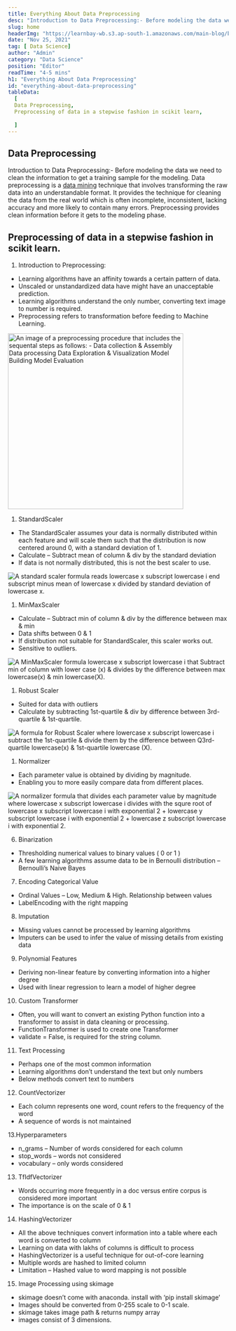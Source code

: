 ```yaml
---
title: Everything About Data Preprocessing
desc: "Introduction to Data Preprocessing:- Before modeling the data we need to clean the information to get a training sample for the modeling. Data preprocessing is a data mining technique that involves transforming the raw data into an understandable format"
slug: home
headerImg: "https://learnbay-wb.s3.ap-south-1.amazonaws.com/main-blog/blog/databack.jpg"
date: "Nov 25, 2021"
tag: [ Data Science]
author: "Admin"
category: "Data Science"
position: "Editor"
readTime: "4-5 mins"
h1: "Everything About Data Preprocessing"
id: "everything-about-data-preprocessing"
tableData:
  [
  Data Preprocessing,
  Preprocessing of data in a stepwise fashion in scikit learn,
    
  ]
---
```



## Data Preprocessing

Introduction to Data Preprocessing:- Before modeling the data we need to clean the information to get a training sample for the modeling. Data preprocessing is a <a href="https://www.ibm.com/cloud/learn/data-mining" target="_blank" rel="nofollow">data mining</a>
 technique that involves transforming the raw data into an understandable format. It provides the technique for cleaning the data from the real world which is often incomplete, inconsistent, lacking accuracy and more likely to contain many errors. Preprocessing provides clean information before it gets to the modeling phase.


## Preprocessing of data in a stepwise fashion in scikit learn.

1. Introduction to Preprocessing:



* Learning algorithms have an affinity towards a certain pattern of data.
* Unscaled or unstandardized data have might have an unacceptable prediction.
* Learning algorithms understand the only number, converting text image to number is required.
* Preprocessing refers to transformation before feeding to Machine Learning.

<Image src="https://learnbay-wb.s3.ap-south-1.amazonaws.com/main-blog/blog/data.png" width="400px" class="img" alt="An image of a preprocessing procedure that includes the sequental steps as follows: -
Data collection & Assembly
Data processing 
Data Exploration & Visualization
Model Building
Model Evaluation"/>

1. StandardScaler

* The StandardScaler assumes your data is normally distributed within each feature and will scale them such that the distribution is now centered around 0, with a standard deviation of 1.
* Calculate – Subtract mean of column & div by the standard deviation
* If data is not normally distributed, this is not the best scaler to use.



<Image src="https://learnbay-wb.s3.ap-south-1.amazonaws.com/main-blog/blog/data1.png"   class="img" alt="A standard scaler formula reads lowercase x subscript lowercase i end subscript minus mean of lowercase x divided by standard deviation of lowercase x."/>

1. MinMaxScaler

* Calculate – Subtract min of column & div by the difference between max & min
* Data shifts between 0 & 1
* If distribution not suitable for StandardScaler, this scaler works out.
* Sensitive to outliers.



<Image src="https://learnbay-wb.s3.ap-south-1.amazonaws.com/main-blog/blog/data2.png"   class="img" alt="A MinMaxScaler formula  lowercase x subscript lowercase i  that  Subtract min of column with lower case (x) & divides by the difference between max lowercase(x) & min lowercase(X)."/>


1. Robust Scaler



* Suited for data with outliers
* Calculate by subtracting 1st-quartile & div by difference between 3rd-quartile & 1st-quartile.



<Image src="https://learnbay-wb.s3.ap-south-1.amazonaws.com/main-blog/blog/data3.png"   class="img" alt="A formula for Robust Scaler where  lowercase x subscript lowercase i subtract the 1st-quartile & divide them by the difference between Q3rd-quartile lowercase(x) & 1st-quartile lowercase (X)."/>



1. Normalizer



* Each parameter value is obtained by dividing by magnitude.
* Enabling you to more easily compare data from different places.



<Image src="https://learnbay-wb.s3.ap-south-1.amazonaws.com/main-blog/blog/data4.png"   class="img" alt="A normalizer formula that divides each parameter value by magnitude where lowercase x subscript lowercase i divides with the squre root of lowercase x subscript lowercase i with exponential 2 + lowercase y subscript lowercase i with exponential 2 + lowercase z subscript lowercase i with exponential 2." />


6. Binarization



* Thresholding numerical values to binary values ( 0 or 1 )
* A few learning algorithms assume data to be in Bernoulli distribution – Bernoulli’s Naive Bayes

7. Encoding Categorical Value



* Ordinal Values – Low, Medium & High. Relationship between values
* LabelEncoding with the right mapping

8. Imputation



* Missing values cannot be processed by learning algorithms
* Imputers can be used to infer the value of missing details from existing data

9. Polynomial Features



* Deriving non-linear feature by converting information into a higher degree
* Used with linear regression to learn a model of higher degree

10. Custom Transformer



* Often, you will want to convert an existing Python function into a transformer to assist in data cleaning or processing.
* FunctionTransformer is used to create one Transformer
* validate = False, is required for the string column.

11. Text Processing



* Perhaps one of the most common information
* Learning algorithms don’t understand the text but only numbers
* Below methods convert text to numbers

12. CountVectorizer



* Each column represents one word, count refers to the frequency of the word
* A sequence of words is not maintained

13.Hyperparameters



* n_grams – Number of words considered for each column
* stop_words – words not considered
* vocabulary – only words considered

13. TfIdfVectorizer



* Words occurring more frequently in a doc versus entire corpus is considered more important
* The importance is on the scale of 0 & 1

14. HashingVectorizer



* All the above techniques convert information into a table where each word is converted to column
* Learning on data with lakhs of columns is difficult to process
* HashingVectorizer is a useful technique for out-of-core learning
* Multiple words are hashed to limited column
* Limitation – Hashed value to word mapping is not possible

15. Image Processing using skimage



* skimage doesn’t come with anaconda. install with ‘pip install skimage’
* Images should be converted from 0-255 scale to 0-1 scale.
* skimage takes image path & returns numpy array
* images consist of 3 dimensions.